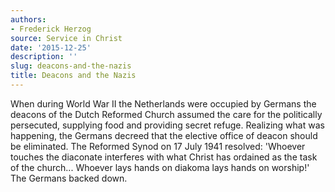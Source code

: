 ```yaml
---
authors:
- Frederick Herzog
source: Service in Christ
date: '2015-12-25'
description: ''
slug: deacons-and-the-nazis
title: Deacons and the Nazis
---
```

When during World War II the Netherlands were occupied by Germans the deacons of the Dutch Reformed Church assumed the care for the politically persecuted, supplying food and providing secret refuge. Realizing what was happening, the Germans decreed that the elective office of deacon should be eliminated. The Reformed Synod on 17 July 1941 resolved: 'Whoever touches the diaconate interferes with what Christ has ordained as the task of the church... Whoever lays hands on diakoma lays hands on worship!' The Germans backed down.



